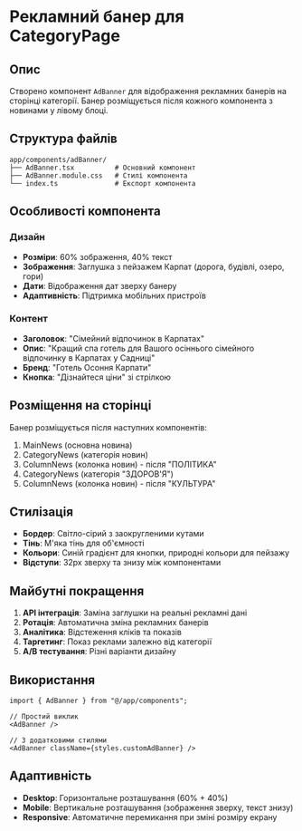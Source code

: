 # Рекламний банер для CategoryPage

## Опис

Створено компонент `AdBanner` для відображення рекламних банерів на сторінці категорії. Банер розміщується після кожного компонента з новинами у лівому блоці.

## Структура файлів

```
app/components/adBanner/
├── AdBanner.tsx          # Основний компонент
├── AdBanner.module.css   # Стилі компонента
└── index.ts              # Експорт компонента
```

## Особливості компонента

### Дизайн
- **Розміри**: 60% зображення, 40% текст
- **Зображення**: Заглушка з пейзажем Карпат (дорога, будівлі, озеро, гори)
- **Дати**: Відображення дат зверху банеру
- **Адаптивність**: Підтримка мобільних пристроїв

### Контент
- **Заголовок**: "Сімейний відпочинок в Карпатах"
- **Опис**: "Кращий спа готель для Вашого осіннього сімейного відпочинку в Карпатах у Садниці"
- **Бренд**: "Готель Осоння Карпати"
- **Кнопка**: "Дізнайтеся ціни" зі стрілкою

## Розміщення на сторінці

Банер розміщується після наступних компонентів:
1. MainNews (основна новина)
2. CategoryNews (категорія новин)
3. ColumnNews (колонка новин) - після "ПОЛІТИКА"
4. CategoryNews (категорія "ЗДОРОВ'Я")
5. ColumnNews (колонка новин) - після "КУЛЬТУРА"

## Стилізація

- **Бордер**: Світло-сірий з заокругленими кутами
- **Тінь**: М'яка тінь для об'ємності
- **Кольори**: Синій градієнт для кнопки, природні кольори для пейзажу
- **Відступи**: 32px зверху та знизу між компонентами

## Майбутні покращення

1. **API інтеграція**: Заміна заглушки на реальні рекламні дані
2. **Ротація**: Автоматична зміна рекламних банерів
3. **Аналітика**: Відстеження кліків та показів
4. **Таргетинг**: Показ реклами залежно від категорії
5. **A/B тестування**: Різні варіанти дизайну

## Використання

```tsx
import { AdBanner } from "@/app/components";

// Простий виклик
<AdBanner />

// З додатковими стилями
<AdBanner className={styles.customAdBanner} />
```

## Адаптивність

- **Desktop**: Горизонтальне розташування (60% + 40%)
- **Mobile**: Вертикальне розташування (зображення зверху, текст знизу)
- **Responsive**: Автоматичне перемикання при зміні розміру екрану
